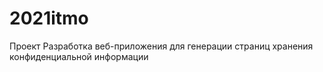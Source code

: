 # 2021itmo
Проект Разработка веб-приложения для генерации страниц хранения конфиденциальной информации
